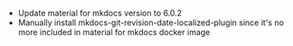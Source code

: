 * Update material for mkdocs version to 6.0.2
* Manually install mkdocs-git-revision-date-localized-plugin since it's no more included in material for mkdocs docker image
